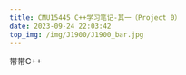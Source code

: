 ```yaml
---
title: CMU15445 C++学习笔记-其一（Project 0）
date: 2023-09-24 22:03:42
top_img: /img/J1900/J1900_bar.jpg
---
```


带带C++